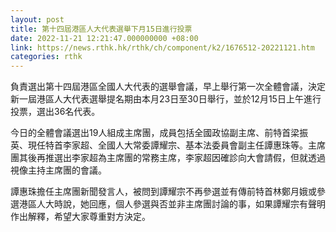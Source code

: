 ```yaml
---
layout: post
title: 第十四屆港區人大代表選舉下月15日進行投票
date: 2022-11-21 12:21:47.000000000 +08:00
link: https://news.rthk.hk/rthk/ch/component/k2/1676512-20221121.htm
categories: rthk
---
```


負責選出第十四屆港區全國人大代表的選舉會議，早上舉行第一次全體會議，決定新一屆港區人大代表選舉提名期由本月23日至30日舉行，並於12月15日上午進行投票，選出36名代表。

今日的全體會議選出19人組成主席團，成員包括全國政協副主席、前特首梁振英、現任特首李家超、全國人大常委譚耀宗、基本法委員會副主任譚惠珠等。主席團其後再推選出李家超為主席團的常務主席，李家超因確診向大會請假，但就透過視像主持主席團的會議。

譚惠珠擔任主席團新聞發言人，被問到譚耀宗不再參選並有傳前特首林鄭月娥或參選港區人大時說，她回應，個人參選與否並非主席團討論的事，如果譚耀宗有聲明作出解釋，希望大家尊重對方決定。
